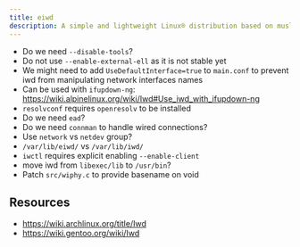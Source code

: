 ```yaml
---
title: eiwd
description: A simple and lightweight Linux® distribution based on musl libc and toybox
---
```


- Do we need `--disable-tools`?
- Do not use `--enable-external-ell` as it is not stable yet
- We might need to add `UseDefaultInterface=true` to `main.conf` to prevent iwd from manipulating network interfaces names
- Can be used with `ifupdown-ng`: https://wiki.alpinelinux.org/wiki/Iwd#Use_iwd_with_ifupdown-ng
- `resolvconf` requires `openresolv` to be installed
- Do we need `ead`?
- Do we need `connman` to handle wired connections?
- Use `network` vs `netdev` group?
- `/var/lib/eiwd/` vs `/var/lib/iwd/`
- `iwctl` requires explicit enabling `--enable-client`
- move iwd from `libexec/lib` to `/usr/bin`?
- Patch `src/wiphy.c` to provide basename on void

## Resources
- https://wiki.archlinux.org/title/Iwd
- https://wiki.gentoo.org/wiki/Iwd

